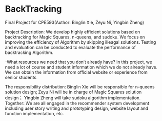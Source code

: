 # BackTracking
Final Project for CPE593(Author: Binglin Xie, Zeyu Ni, Yingbin Zheng)

Project Description:
We develop highly efficient solutions based on backtracking for Magic Squares, n-queens, and sudoku. We focus on improving the efficiency of Algorithm by skipping illeagal solutions. Testing and evaluation can be conducted to evaluate the performance of backtracking Algorithm. 


-What resources we need that you don’t already have?
In this project, we need a lot of course and student information which we do not already have. We can obtain the information from official website or experience from senior students.

The responsibility distribution:
Binglin Xie will be responsible for n-queens solution design; 
Zeyu Ni will be in charge of Magic Squares solution design；
Yingbin Zheng will take sudoku algorithm implementation.
Together: We are all engaged in the recommender system development including user story writing and prototyping design, website layout and function implementation, etc. 
